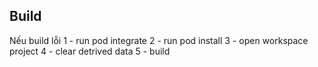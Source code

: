## Build
Nếu build lỗi
1 - run pod integrate
2 - run pod install
3 - open workspace project
4 - clear detrived data
5 - build
